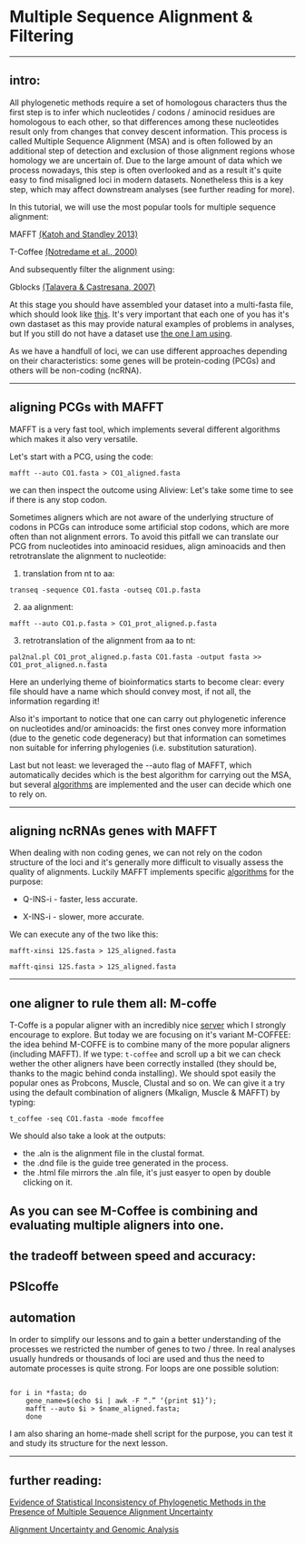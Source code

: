 # Multiple Sequence Alignment & Filtering

---

## intro: 

All phylogenetic methods require a set of homologous characters thus the first step is to infer which nucleotides / codons / aminocid residues are homologous to each other, so that differences among these nucleotides result only from changes that convey descent information. This process is called  Multiple Sequence Alignment (MSA) and is often followed by an additional step of detection and exclusion of those alignment regions whose homology we are uncertain of.
Due to the large amount of data which we process nowadays, this step is often overlooked and as a result it's quite easy to find misaligned loci in modern datasets. Nonetheless this is a key step, which may affect downstream analyses (see further reading for more).

In this tutorial, we will use the most popular tools for multiple sequence alignment:

MAFFT [(Katoh and Standley 2013)](https://academic.oup.com/mbe/article/30/4/772/1073398)

T-Coffee [(Notredame et al., 2000)](https://www.ncbi.nlm.nih.gov/pubmed/10964570)

And subsequently filter the alignment using: 

Gblocks [(Talavera & Castresana, 2007)](https://academic.oup.com/sysbio/article/56/4/564/1682121)



At this stage you should have assembled your dataset into a multi-fasta file, which should look like [this](https://raw.githubusercontent.com/for-giobbe/phy/master/unaligned_genes/12S_total.fasta). It's very important that each one of you has it's own dastaset as this may provide natural examples of problems in analyses, but If you still do not have a dataset use [the one I am using](https://github.com/for-giobbe/phy/tree/master/unaligned_genes).

As we have a handfull of loci, we can use different approaches depending on their characteristics: some genes will be protein-coding (PCGs) and others will be non-coding (ncRNA).

---

## aligning PCGs with MAFFT

MAFFT is a very fast tool, which implements several different algorithms which makes it also very versatile.

Let's start with a PCG, using the code:

```mafft --auto CO1.fasta > CO1_aligned.fasta```

we can then inspect the outcome using Aliview: Let's take some time to see if there is any stop codon.


Sometimes aligners which are not aware of the underlying structure of codons in PCGs can introduce some artificial stop codons, which are more often than not alignment errors. 
To avoid this pitfall we can translate our PCG from nucleotides into aminoacid residues, align aminoacids and then retrotranslate the alignment to nucleotide:

1. translation from nt to aa:

```transeq -sequence CO1.fasta -outseq CO1.p.fasta```

2. aa alignment:

``` mafft --auto CO1.p.fasta > CO1_prot_aligned.p.fasta ```

3. retrotranslation of the alignment from aa to nt:

``` pal2nal.pl CO1_prot_aligned.p.fasta CO1.fasta -output fasta >> CO1_prot_aligned.n.fasta ```

Here an underlying theme of bioinformatics starts to become clear: every file should have a name which should convey most, if not all, the information regarding it!


Also it's important to notice that one can carry out phylogenetic inference on nucleotides and/or aminoacids: the first ones convey more information (due to the genetic code degeneracy) but that information can sometimes non suitable for inferring phylogenies (i.e. substitution saturation).


Last but not least: we leveraged the --auto flag of MAFFT, which automatically decides which is the best algorithm for carrying out the MSA, but several [algorithms](https://mafft.cbrc.jp/alignment/software/algorithms/algorithms.html) are implemented and the user can decide which one to rely on.

---

## aligning ncRNAs genes with MAFFT

When dealing with non coding genes, we can not rely on the codon structure of the loci and it's generally more difficult to visually assess the quality of alignments. Luckily MAFFT implements specific [algorithms](https://mafft.cbrc.jp/alignment/software/source66.html) for the purpose:

* Q-INS-i - faster, less accurate.

* X-INS-i - slower, more accurate.

We can execute any of the two like this:

```mafft-xinsi 12S.fasta > 12S_aligned.fasta```

```mafft-qinsi 12S.fasta > 12S_aligned.fasta```

---

## one aligner to rule them all: M-coffe

T-Coffe is a popular aligner with an incredibly nice [server](http://tcoffee.crg.cat/) which I strongly encourage to explore. But today we are focusing on it's variant M-COFFEE: the idea behind M-COFFE is to combine many of the more popular aligners (including MAFFT).
If we type: ```t-coffee``` and scroll up a bit we can check wether the other aligners have been correctly installed (they should be, thanks to the magic behind conda installing). We should spot easily the popular ones as Probcons, Muscle, Clustal and so on. We can give it a try using the default combination of aligners (Mkalign, Muscle & MAFFT) by typing:

```t_coffee -seq CO1.fasta -mode fmcoffee```

We should also take a look at the outputs:

* the .aln is the alignment file in the clustal format.
* the .dnd file is the guide tree generated in the process.
* the .html file mirrors the .aln file, it's just easyer to open by double clicking on it.

As you can see M-Coffee is combining and evaluating multiple aligners into one. 
---

## the tradeoff between speed and accuracy: 

PSIcoffe
---

## automation 

In order to simplify our lessons and to gain a better understanding of the processes we restricted the number of genes to two / three. In real analyses usually hundreds or thousands of loci are used and thus the need to automate processes is quite strong. For loops are one possible solution:
 
```mkdir aligned_genes;

for i in *fasta; do 
	gene_name=$(echo $i | awk -F “.” ‘{print $1}’); 
	mafft --auto $i > $name_aligned.fasta;
	done
```

I am also sharing an home-made shell script for the purpose, you can test it and study its structure for the next lesson.

---

## further reading: 

[Evidence of Statistical Inconsistency of Phylogenetic Methods in the Presence of Multiple Sequence Alignment Uncertainty](https://academic.oup.com/gbe/article/7/8/2102/556628)

[Alignment Uncertainty and Genomic Analysis](https://science.sciencemag.org/content/319/5862/473?casa_token=t07ptffISm4AAAAA:j5l4US_y_GHOMduYw6R-MhyM7YUpa__08lw45l455DAU3tGFNKYlV40ZH0Si5w48Xl1gTEqsocLVvaE)

